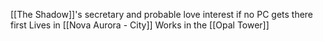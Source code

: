 [[The Shadow]]'s secretary and probable love interest if no PC gets there first
Lives in [[Nova Aurora - City]]
Works in the [[Opal Tower]]
